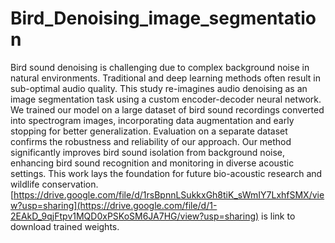 # Bird_Denoising_image_segmentation
Bird sound denoising is challenging due to complex background noise in natural environments. Traditional and deep learning methods often result in sub-optimal audio quality. This study re-imagines audio denoising as an image segmentation task using a custom encoder-decoder neural network. We trained our model on a large dataset of bird sound recordings converted into spectrogram images, incorporating data augmentation and early stopping for better generalization. Evaluation on a separate dataset confirms the robustness and reliability of our approach. Our method significantly improves bird sound isolation from background noise, enhancing bird sound recognition and monitoring in diverse acoustic settings. This work lays the foundation for future bio-acoustic research and wildlife conservation.
[https://drive.google.com/file/d/1rsBpnnLSukkxGh8tiK_sWmIY7LxhfSMX/view?usp=sharing](https://drive.google.com/file/d/1-2EAkD_9qjFtpv1MQD0xPSKoSM6JA7HG/view?usp=sharing) is link to download trained weights.
